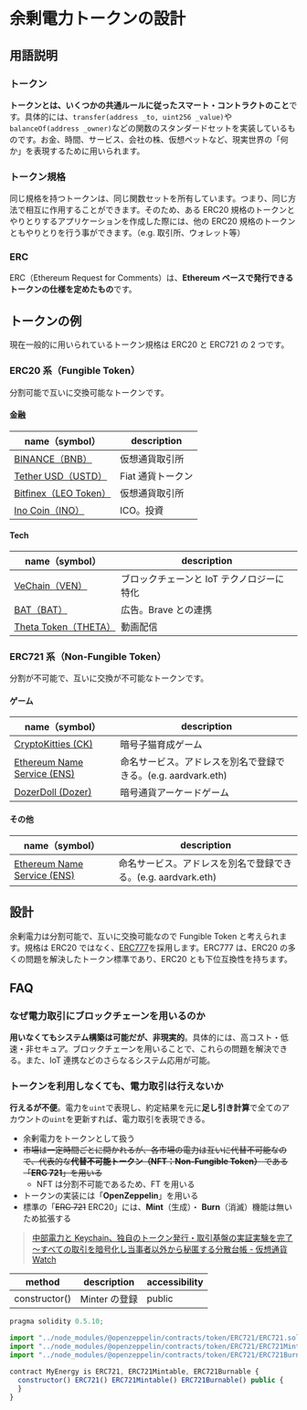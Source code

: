 # 余剰電力トークンの設計

## 用語説明

### トークン

**トークンとは、いくつかの共通ルールに従ったスマート・コントラクトのこと**です。具体的には、`transfer(address _to, uint256 _value)`や`balanceOf(address _owner)`などの関数のスタンダードセットを実装しているものです。お金、時間、サービス、会社の株、仮想ペットなど、現実世界の「何か」を表現するために用いられます。

### トークン規格

同じ規格を持つトークンは、同じ関数セットを所有しています。つまり、同じ方法で相互に作用することができます。そのため、ある ERC20 規格のトークンとやりとりするアプリケーションを作成した際には、他の ERC20 規格のトークンともやりとりを行う事ができます。（e.g. 取引所、ウォレット等）

### ERC

ERC（Ethereum Request for Comments）は、**Ethereum ベースで発行できるトークンの仕様を定めたもの**です。

## トークンの例

現在一般的に用いられているトークン規格は ERC20 と ERC721 の 2 つです。

### ERC20 系（Fungible Token）

分割可能で互いに交換可能なトークンです。

#### 金融

| name（symbol）                                     | description       |
| -------------------------------------------------- | ----------------- |
| [BINANCE（BNB）](https://www.binance.com/en)       | 仮想通貨取引所    |
| [Tether USD（USTD）](https://tether.to/)           | Fiat 通貨トークン |
| [Bitfinex（LEO Token）](https://www.bitfinex.com/) | 仮想通貨取引所    |
| [Ino Coin（INO）](https://inocoin.eu/)             | ICO。投資         |

#### Tech

| name（symbol）                                      | description                               |
| --------------------------------------------------- | ----------------------------------------- |
| [VeChain（VEN）](https://www.vechain.org/)          | ブロックチェーンと IoT テクノロジーに特化 |
| [BAT（BAT）](https://basicattentiontoken.org/)      | 広告。Brave との連携                      |
| [Theta Token（THETA）](https://www.thetatoken.org/) | 動画配信                                  |

### ERC721 系（Non-Fungible Token）

分割が不可能で、互いに交換が不可能なトークンです。

#### ゲーム

| name（symbol）                                      | description                                                   |
| --------------------------------------------------- | ------------------------------------------------------------- |
| [CryptoKitties (CK)](https://www.cryptokitties.co/) | 暗号子猫育成ゲーム                                            |
| [Ethereum Name Service (ENS)](https://ens.domains/) | 命名サービス。アドレスを別名で登録できる。(e.g. aardvark.eth) |
| [DozerDoll (Dozer)](https://cryptodozer.io/)        | 暗号通貨アーケードゲーム                                      |

#### その他

| name（symbol）                                      | description                                                   |
| --------------------------------------------------- | ------------------------------------------------------------- |
| [Ethereum Name Service (ENS)](https://ens.domains/) | 命名サービス。アドレスを別名で登録できる。(e.g. aardvark.eth) |

## 設計

余剰電力は分割可能で、互いに交換可能なので Fungible Token と考えられます。規格は ERC20 ではなく、[ERC777](https://eips.ethereum.org/EIPS/eip-777)を採用します。ERC777 は、ERC20 の多くの問題を解決したトークン標準であり、ERC20 とも下位互換性を持ちます。

## FAQ

### なぜ電力取引にブロックチェーンを用いるのか

**用いなくてもシステム構築は可能だが、非現実的**。具体的には、高コスト・低速・非セキュア。ブロックチェーンを用いることで、これらの問題を解決できる。また、IoT 連携などのさらなるシステム応用が可能。

### トークンを利用しなくても、電力取引は行えないか

**行えるが不便**。電力を`uint`で表現し、約定結果を元に**足し引き計算**で全てのアカウントの`uint`を更新すれば、電力取引を表現できる。

- 余剰電力をトークンとして扱う
- ~~市場は一定時間ごとに開かれるが、各市場の電力は互いに代替不可能なので、代表的な**代替不可能トークン（NFT：Non-Fungible Token）** である「**ERC 721**」を用いる~~
  - NFT は分割不可能であるため、FT を用いる
- トークンの実装には「**OpenZeppelin**」を用いる
- 標準の「~~ERC 721~~ ERC20」には、**Mint**（生成）・ **Burn**（消滅）機能は無いため拡張する

> [中部電力と Keychain、独自のトークン発行・取引基盤の実証実験を完了 ～すべての取引を暗号化し当事者以外から秘匿する分散台帳 - 仮想通貨 Watch](https://crypto.watch.impress.co.jp/docs/news/1193494.html)

| method        | description   | accessibility |
| ------------- | ------------- | ------------- |
| constructor() | Minter の登録 | public        |

```js
pragma solidity 0.5.10;

import "../node_modules/@openzeppelin/contracts/token/ERC721/ERC721.sol";
import "../node_modules/@openzeppelin/contracts/token/ERC721/ERC721Mintable.sol";
import "../node_modules/@openzeppelin/contracts/token/ERC721/ERC721Burnable.sol";

contract MyEnergy is ERC721, ERC721Mintable, ERC721Burnable {
  constructor() ERC721() ERC721Mintable() ERC721Burnable() public {
  }
}
```
